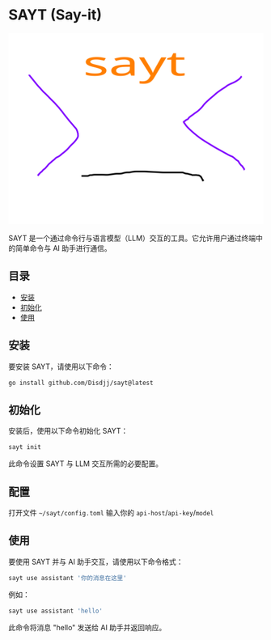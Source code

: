 # SAYT (Say-it)

![Project Icon](icon.svg)

SAYT 是一个通过命令行与语言模型（LLM）交互的工具。它允许用户通过终端中的简单命令与 AI 助手进行通信。

## 目录
- [安装](#安装)
- [初始化](#初始化)
- [使用](#使用)

## 安装

要安装 SAYT，请使用以下命令：

```sh
go install github.com/Disdjj/sayt@latest
```

## 初始化

安装后，使用以下命令初始化 SAYT：

```sh
sayt init
```

此命令设置 SAYT 与 LLM 交互所需的必要配置。

## 配置
打开文件 `~/sayt/config.toml`
输入你的 `api-host`/`api-key`/`model`

## 使用

要使用 SAYT 并与 AI 助手交互，请使用以下命令格式：

```sh
sayt use assistant '你的消息在这里'
```

例如：

```sh
sayt use assistant 'hello'
```

此命令将消息 "hello" 发送给 AI 助手并返回响应。
